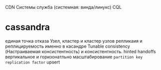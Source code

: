 CDN Системы
служба (системная: винда/линукс)
CQL

# cassandra
единая точка отказа
Узел, кластер и кластер узлов
репликаия и реплицируемость именно в касандре
Tunable consistency (Настраиваемая консистентность) и консистентность.
hinted handoffs
вертикальное и горизонатльно масштабирование
`partition key`
`replication factor`
upsert
